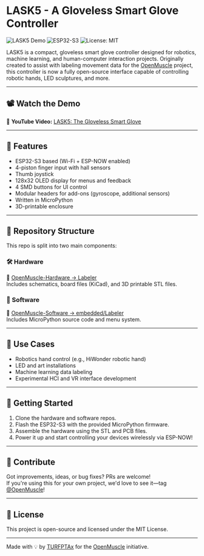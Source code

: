 # LASK5 - A Gloveless Smart Glove Controller

![LASK5 Demo](https://img.shields.io/badge/Open%20Source-Yes-brightgreen)
![ESP32-S3](https://img.shields.io/badge/MCU-ESP32--S3-blue)
![License: MIT](https://img.shields.io/badge/License-MIT-yellow.svg)

LASK5 is a compact, gloveless smart glove controller designed for robotics, machine learning, and human-computer interaction projects. Originally created to assist with labeling movement data for the [OpenMuscle](https://openmuscle.org) project, this controller is now a fully open-source interface capable of controlling robotic hands, LED sculptures, and more.

---

## 📽️ Watch the Demo

🎥 **YouTube Video:** [LASK5: The Gloveless Smart Glove](https://youtu.be/DJxaf0ww6us)

---

## 🔧 Features

- ESP32-S3 based (Wi-Fi + ESP-NOW enabled)
- 4-piston finger input with hall sensors
- Thumb joystick
- 128x32 OLED display for menus and feedback
- 4 SMD buttons for UI control
- Modular headers for add-ons (gyroscope, additional sensors)
- Written in MicroPython
- 3D-printable enclosure

---

## 📁 Repository Structure

This repo is split into two main components:

### 🛠️ Hardware
📂 [OpenMuscle-Hardware → Labeler](https://github.com/Open-Muscle/OpenMuscle-Hardware/tree/main/Labeler)  
Includes schematics, board files (KiCad), and 3D printable STL files.

### 💾 Software
📂 [OpenMuscle-Software → embedded/Labeler](https://github.com/Open-Muscle/OpenMuscle-Software/tree/main/embedded/Labeler)  
Includes MicroPython source code and menu system.

---

## 🧠 Use Cases

- Robotics hand control (e.g., HiWonder robotic hand)
- LED and art installations
- Machine learning data labeling
- Experimental HCI and VR interface development

---

## 🚀 Getting Started

1. Clone the hardware and software repos.
2. Flash the ESP32-S3 with the provided MicroPython firmware.
3. Assemble the hardware using the STL and PCB files.
4. Power it up and start controlling your devices wirelessly via ESP-NOW!

---

## 🤝 Contribute

Got improvements, ideas, or bug fixes? PRs are welcome!  
If you're using this for your own project, we'd love to see it—tag [@OpenMuscle](https://openmuscle.org)!

---

## 📜 License

This project is open-source and licensed under the MIT License.

---

Made with 💡 by [TURFPTAx](https://github.com/turfptax) for the [OpenMuscle](https://openmuscle.org) initiative.

